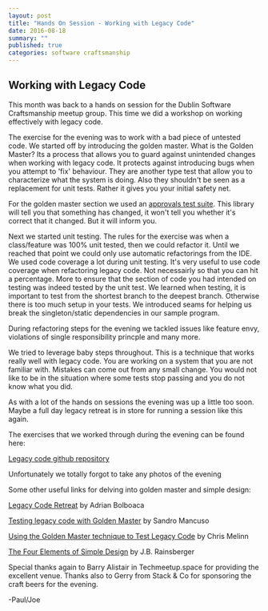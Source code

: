 ```yaml
---
layout: post
title: "Hands On Session - Working with Legacy Code"
date: 2016-08-18 
summary: ""
published: true
categories: software craftsmanship
---
```

## Working with Legacy Code

This month was back to a hands on session for the Dublin Software Craftsmanship meetup group. This time we did a workshop on working effectively with legacy code. 

The exercise for the evening was to work with a bad piece of untested code. We started off by introducing the golden master. What is the Golden Master? 
Its a process that allows you to guard against unintended changes when working with legacy code. It protects against introducing bugs when you attempt to 'fix' behaviour.
They are another type test that allow you to characterize what the system is doing. Also they shouldn't be seen as a replacement for unit tests. Rather it gives you your initial safety net. 

For the golden master section we used an [approvals test suite](http://approvaltests.sourceforge.net/). This library will tell you that something has changed, it won't tell you whether it's correct that it changed. But it will inform you.

Next we started unit testing. The rules for the exercise was when a class/feature was 100% unit tested, then we could refactor it. Until we reached that point we could only use automatic refactorings from the IDE. We used code coverage a lot during unit testing. It's very useful to use code coverage when refactoring legacy code.
Not necessairly so that you can hit a percentage. More to ensure that the section of code you had intended on testing was indeed tested by the unit test. 
We learned when testing, it is important to test from the shortest branch to the deepest branch. Otherwise there is too much setup in your tests.
We introduced seams for helping us break the singleton/static dependencies in our sample program. 

During refactoring steps for the evening we tackled issues like feature envy, violations of single responsibility princple and many more.

We tried to leverage baby steps throughout. This is a technique that works really well with legacy code. You are working on a system that you are not familiar with. Mistakes can come out from any small change. You would not like to be in the situation where some tests stop passing and you do not know what you did.

As with a lot of the hands on sessions the evening was up a little too soon. Maybe a full day legacy retreat is in store for running a session like this again. 

The exercises that we worked through during the evening can be found here:

[Legacy code github repository](https://github.com/dubswcraft/handson-legacy)
 
Unfortunately we totally forgot to take any photos of the evening

Some other useful links for delving into golden master and simple design:

[Legacy Code Retreat](http://blog.adrianbolboaca.ro/2014/04/legacy-coderetreat/) by Adrian Bolboaca

[Testing legacy code with Golden Master](http://craftedsw.blogspot.ie/2012/11/testing-legacy-code-with-golden-master.html) by Sandro Mancuso
 
[Using the Golden Master technique to Test Legacy Code](https://chrismelinn.wordpress.com/2013/04/12/using-the-golden-master-technique-to-test-legacy-code/) by Chris Melinn

[The Four Elements of Simple Design](http://blog.jbrains.ca/permalink/the-four-elements-of-simple-design) by J.B. Rainsberger
 
Special thanks again to Barry Alistair in Techmeetup.space for providing the excellent venue. Thanks also to Gerry from Stack & Co for sponsoring the craft beers for the evening.
 
-Paul/Joe
